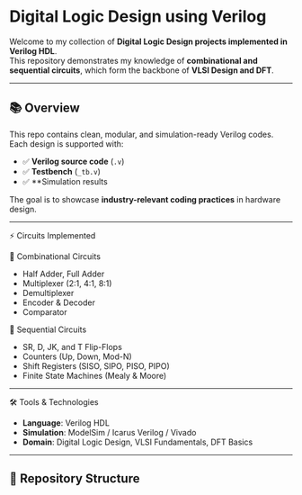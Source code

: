 #  Digital Logic Design using Verilog  

Welcome to my collection of **Digital Logic Design projects implemented in Verilog HDL**.  
This repository demonstrates my knowledge of **combinational and sequential circuits**, which form the backbone of **VLSI Design and DFT**.  

---

## 📚 Overview  
This repo contains clean, modular, and simulation-ready Verilog codes.  
Each design is supported with:  
- ✅ **Verilog source code** (`.v`)  
- ✅ **Testbench** (`_tb.v`)  
- ✅ **Simulation results

The goal is to showcase **industry-relevant coding practices** in hardware design.  

---

 ⚡ Circuits Implemented  

 🔸 Combinational Circuits  
- Half Adder, Full Adder  
- Multiplexer (2:1, 4:1, 8:1)  
- Demultiplexer  
- Encoder & Decoder  
- Comparator  

 🔸 Sequential Circuits  
- SR, D, JK, and T Flip-Flops  
- Counters (Up, Down, Mod-N)  
- Shift Registers (SISO, SIPO, PISO, PIPO)  
- Finite State Machines (Mealy & Moore)  

---

 🛠 Tools & Technologies  
- **Language**: Verilog HDL  
- **Simulation**: ModelSim / Icarus Verilog / Vivado  
- **Domain**: Digital Logic Design, VLSI Fundamentals, DFT Basics  

---

## 📂 Repository Structure  
